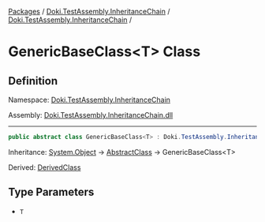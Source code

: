 [Packages](../../README.md) / [Doki.TestAssembly.InheritanceChain](../README.md) / [Doki.TestAssembly.InheritanceChain](README.md) / 

# GenericBaseClass&lt;T&gt; Class

## Definition

Namespace: [Doki.TestAssembly.InheritanceChain](README.md)

Assembly: [Doki.TestAssembly.InheritanceChain.dll](../README.md)

---

```csharp
public abstract class GenericBaseClass<T> : Doki.TestAssembly.InheritanceChain.Abstractions.AbstractClass
```

Inheritance: [System.Object](https://learn.microsoft.com/en-us/dotnet/api/System.Object) → [AbstractClass](../../Doki.TestAssembly.InheritanceChain.Abstractions/Doki.TestAssembly.InheritanceChain.Abstractions/Doki.TestAssembly.InheritanceChain.Abstractions.AbstractClass.md) → GenericBaseClass&lt;T&gt;

Derived: [DerivedClass](Doki.TestAssembly.InheritanceChain.DerivedClass.md)

## Type Parameters

- `T`



